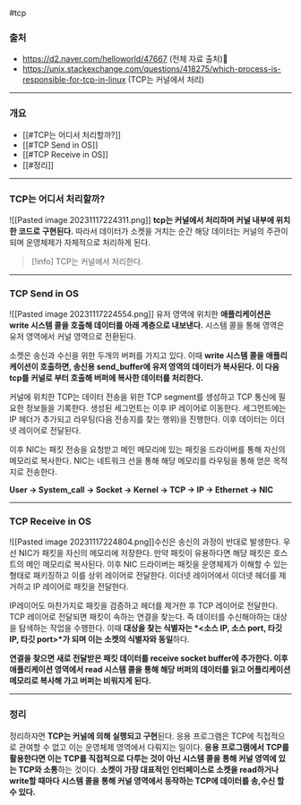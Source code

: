 #tcp 
### 출처
* https://d2.naver.com/helloworld/47667 (전체 자료 출처)
* https://unix.stackexchange.com/questions/418275/which-process-is-responsible-for-tcp-in-linux (TCP는 커널에서 처리)
___
### 개요
* [[#TCP는 어디서 처리할까?]]
* [[#TCP Send in OS]]
* [[#TCP Receive in OS]]
* [[#정리]]
___
### TCP는 어디서 처리할까?
![[Pasted image 20231117224311.png]]
<span class="red-bg"><b>tcp는 커널에서 처리하며 커널 내부에 위치한 코드로 구현된다.</b></span> 따라서 데이터가 소켓을 거치는 순간 해당 데이터는 커널의 주관이 되며 운영체제가 자체적으로 처리하게 된다.
>[!info]
>TCP는 커널에서 처리한다.

___
### TCP Send in OS
![[Pasted image 20231117224554.png]]
유저 영역에 위치한 **애플리케이션은 write 시스템 콜을 호출해 데이터를 아래 계층으로 내보낸다.** 시스템 콜을 통해 영역은 유저 영역에서 커널 영역으로 전환된다.

소켓은 송신과 수신을 위한 두개의 버퍼를 가지고 있다. 이때 **write 시스템 콜을 애플리케이션이 호출하면, 송신용 send_buffer에 유저 영역의 데이터가 복사된다. 이 다음 tcp를 커널로 부터 호출해 버퍼에 복사한 데이터를 처리한다.**

커널에 위치한 TCP는 데이터 전송을 위한 TCP segment를 생성하고 TCP 통신에 필요한 정보들을 기록한다. 생성된 세그먼트는 이후 IP 레이어로 이동한다. 세그먼트에는 IP 헤더가 추가되고 라우팅(다음 전송지를 찾는 행위)을 진행한다. 이후 데이터는 이더넷 레이어로 전달된다.

이후 NIC는 패킷 전송을 요청받고 메인 메모리에 있는 패킷을 드라이버를 통해 자신의 메모리로 복사한다. NIC는 네트워크 선을 통해 해당 메모리를 라우팅을 통해 얻은 목적지로 전송한다.

**User → System_call → Socket → Kernel → TCP → IP → Ethernet → NIC**
____
### TCP Receive in OS
![[Pasted image 20231117224804.png]]수신은 송신의 과정이 반대로 발생한다. 우선 NIC가 패킷을 자신의 메모리에 저장한다. 만약 패킷이 유용하다면 해당 패킷은 호스트의 메인 메모리로 복사된다. 이후 NIC 드라이버는 패킷을 운영체제가 이해할 수 있는 형태로 패키징하고 이를 상위 레이어로 전달한다. 이더넷 레이어에서 이더넷 헤더를 제거하고 IP 레이어로 패킷을 전달한다.

IP레이어도 마찬가지로 패킷을 검증하고 헤더를 제거한 후 TCP 레이어로 전달한다. TCP 레이어로 전달되면 패킷이 속하는 연결을 찾는다. 즉 데이터를 수신해야하는 대상을 탐색하는 작업을 수행한다. 이때 **대상을 찾는 식별자는 *<소스 IP, 소스 port, 타깃 IP, 타깃 port>*가 되며 이는 소켓의 식별자와 동일**하다.

**연결을 찾으면 새로 전달받은 패킷 데이터를 receive socket buffer에 추가한다. 이후 애플리케이션 영역에서 read 시스템 콜을 통해 해당 버퍼의 데이터를 읽고 어플리케이션 메모리로 복사해 가고 버퍼는 비워지게 된다.**
___
### 정리
정리하자면 **TCP는 커널에 의해 실행되고 구현**된다. 응용 프로그램은 TCP에 직접적으로 관여할 수 없고 이는 운영체제 영역에서 다뤄지는 일이다. **응용 프로그램에서 TCP를 활용한다면 이는 TCP를 직접적으로 다루는 것이 아닌 시스템 콜을 통해 커널 영역에 있는 TCP와 소통**하는 것이다. **소켓이 가장 대표적인 인터페이스로 소켓을 read하거나 write할 때마다 시스템 콜을 통해 커널 영역에서 동작하는 TCP에 데이터를 송,수신 할 수 있다.**